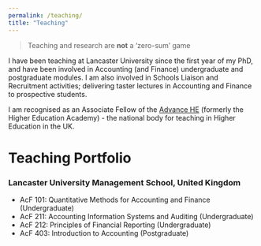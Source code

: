 ```yaml
---
permalink: /teaching/
title: "Teaching"
---
```


> Teaching and research are **not** a ‘zero-sum’ game

I have been teaching at Lancaster University since the first year of my PhD, and have been involved in Accounting (and Finance) undergraduate and postgraduate modules. I am also involved in Schools Liaison and Recruitment activities; delivering taster lectures in Accounting and Finance to prospective students.

I am recognised as an Associate Fellow of the [Advance HE](https://www.advance-he.ac.uk) (formerly the Higher Education Academy) - the national body for teaching in Higher Education in the UK.

# Teaching Portfolio

### Lancaster University Management School, United Kingdom
- AcF 101: Quantitative Methods for Accounting and Finance (Undergraduate)
- AcF 211: Accounting Information Systems and Auditing (Undergraduate)
- AcF 212: Principles of Financial Reporting (Undergraduate)
- AcF 403: Introduction to Accounting (Postgraduate)
